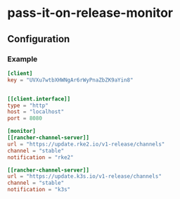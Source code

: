 # pass-it-on-release-monitor


## Configuration

### Example
```toml
[client]
key = "UVXu7wtbXHWNgAr6rWyPnaZbZK9aYin8"


[[client.interface]]
type = "http"
host = "localhost"
port = 8080

[monitor]
[[rancher-channel-server]]
url = "https://update.rke2.io/v1-release/channels"
channel = "stable"
notification = "rke2"

[[rancher-channel-server]]
url = "https://update.k3s.io/v1-release/channels"
channel = "stable"
notification = "k3s"

```
